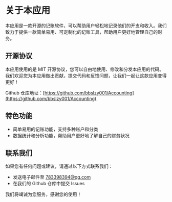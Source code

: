 # 关于本应用

本应用是一款开源的记账软件，可以帮助用户轻松地记录他们的开支和收入。我们致力于提供一款简单易用、可定制化的记账工具，帮助用户更好地管理自己的财务。

## 开源协议

本应用使用的是 MIT 开源协议，您可以自由地使用、修改和分发本应用的代码。我们欢迎您为本应用做出贡献，提交代码和反馈问题，让我们一起让这款应用变得更好！

Github 仓库地址：[https://github.com/bbslzy001/Accounting](https://github.com/bbslzy001/Accounting)

## 特色功能

- 简单易用的记账功能，支持多种账户和分类
- 数据统计和分析功能，帮助用户更好地了解自己的财务状况

## 联系我们

如果您有任何问题或建议，请通过以下方式联系我们：

- 发送电子邮件至 783398394@qq.com
- 在我们的 Github 仓库中提交 Issues

我们将竭诚为您服务，感谢您的使用！